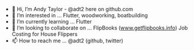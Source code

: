 - 👋 Hi, I’m Andy Taylor - @adt2 here on github.com
- 👀 I’m interested in ... Flutter, woodworking, boatbuilding
- 🌱 I’m currently learning ... Flutter
- 💞️ I’m looking to collaborate on ... FlipBooks (www.getflipbooks.info) Job Costing for House Flippers
- 📫 How to reach me ... @adt2 (github, twitter)

<!---
adt2/adt2 is a ✨ special ✨ repository because its `README.md` (this file) appears on your GitHub profile.
You can click the Preview link to take a look at your changes.
--->
